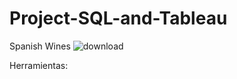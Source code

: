 # Project-SQL-and-Tableau

Spanish Wines
![download](https://github.com/19972024/Project-SQL-and-Tableau/assets/156945446/2641d28d-7526-4686-9bb2-dbea8c318a6e)


Herramientas:
